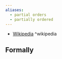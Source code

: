 ```yaml
---
aliases:
  - partial orders
  - partially ordered
---
```



- [Wikipedia](https://en.wikipedia.org/wiki/Inequality_(mathematics)) ^wikipedia

## Formally

